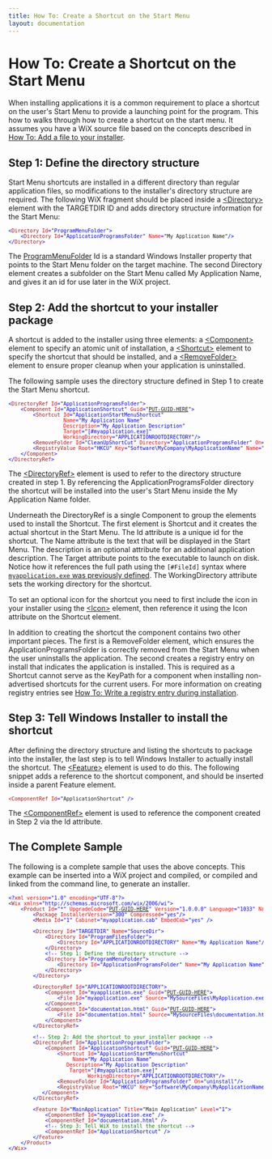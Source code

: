 ```yaml
---
title: How To: Create a Shortcut on the Start Menu
layout: documentation
---
```

# How To: Create a Shortcut on the Start Menu
When installing applications it is a common requirement to place a shortcut on the user&apos;s Start Menu to provide a launching point for the program. This how to walks through how to create a shortcut on the start menu. It assumes you have a WiX source file based on the concepts described in [How To: Add a file to your installer](add_a_file.html).

## Step 1: Define the directory structure
Start Menu shortcuts are installed in a different directory than regular application files, so modifications to the installer&apos;s directory structure are required. The following WiX fragment should be placed inside a [&lt;Directory&gt;](~/xsd/wix/directory.html) element with the TARGETDIR ID and adds directory structure information for the Start Menu:

<pre>
<font size="2" color="#0000FF">&lt;</font><font size="2" color="#A31515">Directory</font><font size="2" color="#0000FF"> </font><font size="2" color="#FF0000">Id</font><font size="2" color="#0000FF">=</font><font size="2">"</font><font size="2" color="#0000FF">ProgramMenuFolder</font><font size="2">"</font><font size="2" color="#0000FF">&gt;
    &lt;</font><font size="2" color="#A31515">Directory</font><font size="2" color="#0000FF"> </font><font size="2" color="#FF0000">Id</font><font size="2" color="#0000FF">=</font><font size="2">"</font><font size="2" color="#0000FF">ApplicationProgramsFolder</font><font size="2">"</font><font size="2" color="#0000FF"> </font><font size="2" color="#FF0000">Name</font><font size="2" color="#0000FF">=</font><font size="2">"My Application Name"</font><font size="2" color="#0000FF">/&gt;
&lt;/</font><font size="2" color="#A31515">Directory</font><font size="2" color="#0000FF">&gt;</font>
</pre>

The <a href="http://msdn.microsoft.com/library/aa370882.aspx" target="_blank">ProgramMenuFolder</a> Id is a standard Windows Installer property that points to the Start Menu folder on the target machine. The second Directory element creates a subfolder on the Start Menu called My Application Name, and gives it an id for use later in the WiX project.

## Step 2: Add the shortcut to your installer package
A shortcut is added to the installer using three elements: a [&lt;Component&gt;](~/xsd/wix/component.html) element to specify an atomic unit of installation, a [&lt;Shortcut&gt;](~/xsd/wix/shortcut.html) element to specify the shortcut that should be installed, and a [&lt;RemoveFolder&gt;](~/xsd/wix/removefolder.html) element to ensure proper cleanup when your application is uninstalled.

The following sample uses the directory structure defined in Step 1 to create the Start Menu shortcut.

<pre>
<font size="2" color="#0000FF">&lt;</font><font size="2" color="#A31515">DirectoryRef</font><font size="2" color="#0000FF"> </font><font size="2" color="#FF0000">Id</font><font size="2" color="#0000FF">=</font><font size="2">"</font><font size="2" color="#0000FF">ApplicationProgramsFolder</font><font size="2">"</font><font size="2" color="#0000FF">&gt;
    &lt;</font><font size="2" color="#A31515">Component</font><font size="2" color="#0000FF"> </font><font size="2" color="#FF0000">Id</font><font size="2" color="#0000FF">=</font><font size="2">"</font><font size="2" color="#0000FF">ApplicationShortcut</font><font size="2">"</font><font size="2" color="#0000FF"> </font><font size="2" color="#FF0000">Guid</font><font size="2" color="#0000FF">=</font><font size="2">"<a href="~/howtos/general/generate_guids.html">PUT-GUID-HERE</a>"</font><font size="2" color="#0000FF">&gt;
        &lt;</font><font size="2" color="#A31515">Shortcut</font><font size="2" color="#0000FF"> </font><font size="2" color="#FF0000">Id</font><font size="2" color="#0000FF">=</font><font size="2">"</font><font size="2" color="#0000FF">ApplicationStartMenuShortcut</font><font size="2">"</font><font size="2" color="#0000FF"> 
                  </font><font size="2" color="#FF0000">Name</font><font size="2" color="#0000FF">=</font><font size="2">"</font><font size="2" color="#0000FF">My Application Name</font><font size="2">"</font><font size="2" color="#FF0000">
                  Description</font><font size="2" color="#0000FF">=</font><font size="2">"</font><font size="2" color="#0000FF">My Application Description</font><font size="2">"
                  </font><font size="2" color="#FF0000">Target</font><font size="2" color="#0000FF">=</font><font size="2">"</font><font size="2" color="#0000FF">[#myapplication.exe]"
                  </font><font size="2" color="#FF0000">WorkingDirectory</font><font size="2" color="#0000FF">=</font><font size="2">"</font><font size="2" color="#0000FF">APPLICATIONROOTDIRECTORY</font><font size="2">"</font><font size="2" color="#0000FF">/&gt;
        &lt;</font><font size="2" color="#A31515">RemoveFolder</font><font size="2" color="#0000FF"> </font><font size="2" color="#FF0000">Id</font><font size="2" color="#0000FF">=</font><font size="2">"</font><font size="2" color="#0000FF">CleanUpShortCut</font><font size="2">"</font><font size="2" color="#0000FF"> </font><font size="2" color="#FF0000">Directory</font><font size="2" color="#0000FF">=</font><font size="2">"</font><font size="2" color="#0000FF">ApplicationProgramsFolder</font><font size="2">"</font><font size="2" color="#0000FF"> </font><font size="2" color="#FF0000">On</font><font size="2" color="#0000FF">=</font><font size="2">"</font><font size="2" color="#0000FF">uninstall</font><font size="2">"</font><font size="2" color="#0000FF">/&gt;
        &lt;</font><font size="2" color="#A31515">RegistryValue</font><font size="2" color="#0000FF"> </font><font size="2" color="#FF0000">Root</font><font size="2" color="#0000FF">=</font><font size="2">"</font><font size="2" color="#0000FF">HKCU</font><font size="2">"</font><font size="2" color="#0000FF"> </font><font size="2" color="#FF0000">Key</font><font size="2" color="#0000FF">=</font><font size="2">"</font><font size="2" color="#0000FF">Software\MyCompany\MyApplicationName</font><font size="2">"</font><font size="2" color="#0000FF"> </font><font size="2" color="#FF0000">Name</font><font size="2" color="#0000FF">=</font><font size="2">"</font><font size="2" color="#0000FF">installed</font><font size="2">"</font><font size="2" color="#0000FF"> </font><font size="2" color="#FF0000">Type</font><font size="2" color="#0000FF">=</font><font size="2">"</font><font size="2" color="#0000FF">integer</font><font size="2">"</font><font size="2" color="#0000FF"> </font><font size="2" color="#FF0000">Value</font><font size="2" color="#0000FF">=</font><font size="2">"</font><font size="2" color="#0000FF">1</font><font size="2">"</font><font size="2" color="#0000FF"> </font><font size="2" color="#FF0000">KeyPath</font><font size="2" color="#0000FF">=</font><font size="2">"</font><font size="2" color="#0000FF">yes</font><font size="2">"</font><font size="2" color="#0000FF">/&gt;
    &lt;/</font><font size="2" color="#A31515">Component</font><font size="2" color="#0000FF">&gt;
&lt;/</font><font size="2" color="#A31515">DirectoryRef</font><font size="2" color="#0000FF">&gt;</font>
</pre>

The [&lt;DirectoryRef&gt;](~/xsd/wix/directoryref.html) element is used to refer to the directory structure created in step 1. By referencing the ApplicationProgramsFolder directory the shortcut will be installed into the user&apos;s Start Menu inside the My Application Name folder.

Underneath the DirectoryRef is a single Component to group the elements used to install the Shortcut. The first element is Shortcut and it creates the actual shortcut in the Start Menu. The Id attribute is a unique id for the shortcut. The Name attribute is the text that will be displayed in the Start Menu. The description is an optional attribute for an additional application description. The Target attribute points to the executable to launch on disk. Notice how it references the full path using the `[#FileId]` syntax where [`myapplication.exe` was previously defined](add_a_file.html). The WorkingDirectory attribute sets the working directory for the shortcut.

To set an optional icon for the shortcut you need to first include the icon in your installer using the [&lt;Icon&gt;](~/xsd/wix/icon.html) element, then reference it using the Icon attribute on the Shortcut element.

In addition to creating the shortcut the component contains two other important pieces. The first is a RemoveFolder element, which ensures the ApplicationProgramsFolder is correctly removed from the Start Menu when the user uninstalls the application. The second creates a registry entry on install that indicates the application is installed. This is required as a Shortcut cannot serve as the KeyPath for a component when installing non-advertised shortcuts for the current users. For more information on creating registry entries see [How To: Write a registry entry during installation](write_a_registry_entry.html).

## Step 3: Tell Windows Installer to install the shortcut
After defining the directory structure and listing the shortcuts to package into the installer, the last step is to tell Windows Installer to actually install the shortcut. The [&lt;Feature&gt;](~/xsd/wix/feature.html) element is used to do this. The following snippet adds a reference to the shortcut component, and should be inserted inside a parent Feature element.

<pre>
<font size="2" color="#A31515">&lt;ComponentRef</font><font size="2" color="#0000FF"> </font><font size="2" color="#FF0000">Id</font><font size="2" color="#0000FF">=</font><font size="2">"ApplicationShortcut</font><font size="2">"</font><font size="2" color="#0000FF"> /&gt;</font>
</pre>

The [&lt;ComponentRef&gt;](~/xsd/wix/componentref.html) element is used to reference the component created in Step 2 via the Id attribute.

## The Complete Sample
The following is a complete sample that uses the above concepts. This example can be inserted into a WiX project and compiled, or compiled and linked from the command line, to generate an installer.

<pre>
<font size="2" color="#0000FF">&lt;?</font><font size="2" color="#A31515">xml</font><font size="2" color="#0000FF"> </font><font size="2" color="#FF0000">version</font><font size="2" color="#0000FF">=</font><font size="2">"</font><font size="2" color="#0000FF">1.0</font><font size="2">"</font><font size="2" color="#0000FF"> </font><font size="2" color="#FF0000">encoding</font><font size="2" color="#0000FF">=</font><font size="2">"</font><font size="2" color="#0000FF">UTF-8</font><font size="2">"</font><font size="2" color="#0000FF">?&gt;
&lt;<font size="2" color="#A31515">Wix</font> <font size="2" color="#FF0000">xmlns</font>=<font size="2">"</font>http://schemas.microsoft.com/wix/2006/wi<font size="2">"</font>&gt;
    &lt;<font size="2" color="#A31515">Product</font> <font size="2" color="#FF0000">Id</font>=<font size="2">"*"</font> <font size="2" color="#FF0000">UpgradeCode</font>=<font size="2">"</font></font><font size="2"><a href="~/howtos/general/generate_guids.html">PUT-GUID-HERE</a></font><font size="2" color="#0000FF"><font size="2">"</font> <font size="2" color="#FF0000">Version</font>=<font size="2">"1.0.0.0" </font><font size="2" color="#FF0000">Language</font>=<font size="2">"</font>1033<font size="2">" </font><font size="2" color="#FF0000">Name</font>=<font size="2">"My Application Name" </font><font size="2" color="#FF0000">Manufacturer</font>=<font size="2">"My Manufacturer Name"</font>&gt;
        &lt;<font size="2" color="#A31515">Package</font> <font size="2" color="#FF0000">InstallerVersion</font>=<font size="2">"</font>300<font size="2">"</font> <font size="2" color="#FF0000">Compressed</font>=<font size="2">"</font>yes<font size="2">"</font>/&gt;
        &lt;<font size="2" color="#A31515">Media</font> <font size="2" color="#FF0000">Id</font>=<font size="2">"</font>1<font size="2">"</font> <font size="2" color="#FF0000">Cabinet</font>=<font size="2">"myapplication</font>.cab<font size="2">"</font> <font size="2" color="#FF0000">EmbedCab</font>=<font size="2">"</font>yes<font size="2">"</font> /&gt;

        &lt;</font><font size="2" color="#A31515">Directory</font><font size="2" color="#0000FF"> </font><font size="2" color="#FF0000">Id</font><font size="2" color="#0000FF">=</font><font size="2">"</font><font size="2" color="#0000FF">TARGETDIR</font><font size="2">"</font><font size="2" color="#0000FF"> </font><font size="2" color="#FF0000">Name</font><font size="2" color="#0000FF">=</font><font size="2">"</font><font size="2" color="#0000FF">SourceDir</font><font size="2">"</font><font size="2" color="#0000FF">&gt;
            &lt;</font><font size="2" color="#A31515">Directory</font><font size="2" color="#0000FF"> </font><font size="2" color="#FF0000">Id</font><font size="2" color="#0000FF">=</font><font size="2">"</font><font size="2" color="#0000FF">ProgramFilesFolder</font><font size="2">"</font><font size="2" color="#0000FF">&gt;
                &lt;</font><font size="2" color="#A31515">Directory</font><font size="2" color="#0000FF"> </font><font size="2" color="#FF0000">Id</font><font size="2" color="#0000FF">=</font><font size="2">"</font><font size="2" color="#0000FF">APPLICATIONROOTDIRECTORY</font><font size="2">"</font><font size="2" color="#0000FF"> </font><font size="2" color="#FF0000">Name</font><font size="2" color="#0000FF">=</font><font size="2">"</font><font size="2" color="#0000FF">My Application Name</font><font size="2">"</font><font size="2" color="#0000FF">/&gt;
            &lt;/</font><font size="2" color="#A31515">Directory</font><font size="2" color="#0000FF">&gt;
            &lt;!--</font><font size="2" color="#008000"> Step 1: Define the directory structure </font><font size="2" color="#0000FF">--&gt;
            &lt;</font><font size="2" color="#A31515">Directory</font><font size="2" color="#0000FF"> </font><font size="2" color="#FF0000">Id</font><font size="2" color="#0000FF">=</font><font size="2">"</font><font size="2" color="#0000FF">ProgramMenuFolder</font><font size="2">"</font><font size="2" color="#0000FF">&gt;
                &lt;</font><font size="2" color="#A31515">Directory</font><font size="2" color="#0000FF"> </font><font size="2" color="#FF0000">Id</font><font size="2" color="#0000FF">=</font><font size="2">"</font><font size="2" color="#0000FF">ApplicationProgramsFolder</font><font size="2">"</font><font size="2" color="#0000FF"> </font><font size="2" color="#FF0000">Name</font><font size="2" color="#0000FF">=</font><font size="2">"</font><font size="2" color="#0000FF">My Application Name</font><font size="2">"</font><font size="2" color="#0000FF">/&gt;
            &lt;/</font><font size="2" color="#A31515">Directory</font><font size="2" color="#0000FF">&gt;
        &lt;/</font><font size="2" color="#A31515">Directory</font><font size="2" color="#0000FF">&gt;

        &lt;</font><font size="2" color="#A31515">DirectoryRef</font><font size="2" color="#0000FF"> </font><font size="2" color="#FF0000">Id</font><font size="2" color="#0000FF">=</font><font size="2">"</font><font size="2" color="#0000FF">APPLICATIONROOTDIRECTORY</font><font size="2">"</font><font size="2" color="#0000FF">&gt;
            &lt;</font><font size="2" color="#A31515">Component</font><font size="2" color="#0000FF"> </font><font size="2" color="#FF0000">Id</font><font size="2" color="#0000FF">=</font><font size="2">"</font><font size="2" color="#0000FF">myapplication.exe</font><font size="2">"</font><font size="2" color="#0000FF"> </font><font size="2" color="#FF0000">Guid</font><font size="2" color="#0000FF">=</font><font size="2">"<a href="~/howtos/general/generate_guids.html">PUT-GUID-HERE</a>"</font><font size="2" color="#0000FF">&gt;
                &lt;</font><font size="2" color="#A31515">File</font><font size="2" color="#0000FF"> </font><font size="2" color="#FF0000">Id</font><font size="2" color="#0000FF">=</font><font size="2">"</font><font size="2" color="#0000FF">myapplication.exe</font><font size="2">"</font><font size="2" color="#0000FF"> </font><font size="2" color="#FF0000">Source</font><font size="2" color="#0000FF">=</font><font size="2">"</font><font size="2" color="#0000FF">MySourceFiles\MyApplication.exe</font><font size="2">"</font><font size="2" color="#0000FF"> </font><font size="2" color="#FF0000">KeyPath</font><font size="2" color="#0000FF">=</font><font size="2">"</font><font size="2" color="#0000FF">yes</font><font size="2">"</font><font size="2" color="#0000FF"> </font><font size="2" color="#FF0000">Checksum</font><font size="2" color="#0000FF">=</font><font size="2">"</font><font size="2" color="#0000FF">yes</font><font size="2">"</font><font size="2" color="#0000FF">/&gt;
            &lt;/<font size="2" color="#A31515">Component</font>&gt;
            &lt;<font size="2" color="#A31515">Component</font> <font size="2" color="#FF0000">Id</font>=<font size="2">"d</font>ocumentation.<font size="2">html"</font> <font size="2" color="#FF0000">Guid</font>=<font size="2">"</font></font><font size="2"><a href="~/howtos/general/generate_guids.html">PUT-GUID-HERE</a></font><font size="2" color="#0000FF"><font size="2">"</font>&gt;
                &lt;</font><font size="2" color="#A31515">File</font><font size="2" color="#0000FF"> </font><font size="2" color="#FF0000">Id</font><font size="2" color="#0000FF">=</font><font size="2">"</font><font size="2" color="#0000FF">documentation.html</font><font size="2">"</font><font size="2" color="#0000FF"> </font><font size="2" color="#FF0000">Source</font><font size="2" color="#0000FF">=</font><font size="2">"</font><font size="2" color="#0000FF">MySourceFiles\documentation.html</font><font size="2">"</font><font size="2" color="#0000FF"> </font><font size="2" color="#FF0000">KeyPath</font><font size="2" color="#0000FF">=</font><font size="2">"</font><font size="2" color="#0000FF">yes</font><font size="2">"</font><font size="2" color="#0000FF">/&gt;
            &lt;/<font size="2" color="#A31515">Component</font>&gt;
        &lt;/</font><font size="2" color="#A31515">DirectoryRef</font><font size="2" color="#0000FF">&gt;

        &lt;!--</font><font size="2" color="#008000"> Step 2: Add the shortcut to your installer package </font><font size="2" color="#0000FF">--&gt;
        &lt;</font><font size="2" color="#A31515">DirectoryRef</font><font size="2" color="#0000FF"> </font><font size="2" color="#FF0000">Id</font><font size="2" color="#0000FF">=</font><font size="2">"</font><font size="2" color="#0000FF">ApplicationProgramsFolder</font><font size="2">"</font><font size="2" color="#0000FF">&gt;
            &lt;</font><font size="2" color="#A31515">Component</font><font size="2" color="#0000FF"> </font><font size="2" color="#FF0000">Id</font><font size="2" color="#0000FF">=</font><font size="2">"</font><font size="2" color="#0000FF">ApplicationShortcut</font><font size="2">"</font><font size="2" color="#0000FF"> </font><font size="2" color="#FF0000">Guid</font><font size="2" color="#0000FF">=</font><font size="2">"<a href="~/howtos/general/generate_guids.html">PUT-GUID-HERE</a>"</font><font size="2" color="#0000FF">&gt;
                &lt;</font><font size="2" color="#A31515">Shortcut</font><font size="2" color="#0000FF"> </font><font size="2" color="#FF0000">Id</font><font size="2" color="#0000FF">=</font><font size="2">"</font><font size="2" color="#0000FF">ApplicationStartMenuShortcut</font><font size="2">"</font><font size="2" color="#0000FF"> <br />                     </font><font size="2" color="#FF0000">Name</font><font size="2" color="#0000FF">=</font><font size="2">"</font><font size="2" color="#0000FF">My Application Name</font><font size="2">"</font><font size="2" color="#0000FF"> <br />                   </font><font size="2" color="#FF0000">Description</font><font size="2" color="#0000FF">=</font><font size="2">"</font><font size="2" color="#0000FF">My Application Description</font><font size="2">"<br />                    </font><font size="2" color="#FF0000">Target</font><font size="2" color="#0000FF">=</font><font size="2">"</font><font size="2" color="#0000FF">[#myapplication.exe]</font><font size="2">"
                          </font><font size="2" color="#FF0000">WorkingDirectory</font><font size="2" color="#0000FF">=</font><font size="2">"</font><font size="2" color="#0000FF">APPLICATIONROOTDIRECTORY</font><font size="2">"</font><font size="2" color="#0000FF">/&gt;
                &lt;</font><font size="2" color="#A31515">RemoveFolder</font><font size="2" color="#0000FF"> </font><font size="2" color="#FF0000">Id</font><font size="2" color="#0000FF">=</font><font size="2">"</font><font size="2" color="#0000FF">ApplicationProgramsFolder</font><font size="2">"</font><font size="2" color="#0000FF"> </font><font size="2" color="#FF0000">On</font><font size="2" color="#0000FF">=</font><font size="2">"</font><font size="2" color="#0000FF">uninstall</font><font size="2">"</font><font size="2" color="#0000FF">/&gt;
                &lt;</font><font size="2" color="#A31515">RegistryValue</font><font size="2" color="#0000FF"> </font><font size="2" color="#FF0000">Root</font><font size="2" color="#0000FF">=</font><font size="2">"</font><font size="2" color="#0000FF">HKCU</font><font size="2">"</font><font size="2" color="#0000FF"> </font><font size="2" color="#FF0000">Key</font><font size="2" color="#0000FF">=</font><font size="2">"</font><font size="2" color="#0000FF">Software\MyCompany\MyApplicationName</font><font size="2">"</font><font size="2" color="#0000FF"> </font><font size="2" color="#FF0000">Name</font><font size="2" color="#0000FF">=</font><font size="2">"</font><font size="2" color="#0000FF">installed</font><font size="2">"</font><font size="2" color="#0000FF"> </font><font size="2" color="#FF0000">Type</font><font size="2" color="#0000FF">=</font><font size="2">"</font><font size="2" color="#0000FF">integer</font><font size="2">"</font><font size="2" color="#0000FF"> </font><font size="2" color="#FF0000">Value</font><font size="2" color="#0000FF">=</font><font size="2">"</font><font size="2" color="#0000FF">1</font><font size="2">"</font><font size="2" color="#0000FF"> </font><font size="2" color="#FF0000">KeyPath</font><font size="2" color="#0000FF">=</font><font size="2">"</font><font size="2" color="#0000FF">yes</font><font size="2">"</font><font size="2" color="#0000FF">/&gt;<br />           &lt;/</font><font size="2" color="#A31515">Component</font><font size="2" color="#0000FF">&gt;
        &lt;/</font><font size="2" color="#A31515">DirectoryRef</font><font size="2" color="#0000FF">&gt;

        &lt;</font><font size="2" color="#A31515">Feature</font><font size="2" color="#0000FF"> </font><font size="2" color="#FF0000">Id</font><font size="2" color="#0000FF">=</font><font size="2">"</font><font size="2" color="#0000FF">MainApplication</font><font size="2">"</font><font size="2" color="#0000FF"> </font><font size="2" color="#FF0000">Title</font><font size="2" color="#0000FF">=</font><font size="2">"Main Application"</font><font size="2" color="#0000FF"> </font><font size="2" color="#FF0000">Level</font><font size="2" color="#0000FF">=</font><font size="2">"</font><font size="2" color="#0000FF">1</font><font size="2">"</font><font size="2" color="#0000FF">&gt;
            &lt;</font><font size="2" color="#A31515">ComponentRef</font><font size="2" color="#0000FF"> </font><font size="2" color="#FF0000">Id</font><font size="2" color="#0000FF">=</font><font size="2">"</font><font size="2" color="#0000FF">myapplication.exe</font><font size="2">"</font><font size="2" color="#0000FF"> /&gt;
            &lt;</font><font size="2" color="#A31515">ComponentRef</font><font size="2" color="#0000FF"> </font><font size="2" color="#FF0000">Id</font><font size="2" color="#0000FF">=</font><font size="2">"</font><font size="2" color="#0000FF">documentation.html</font><font size="2">"</font><font size="2" color="#0000FF"> /&gt;
            &lt;!--</font><font size="2" color="#008000"> Step 3: Tell WiX to install the shortcut </font><font size="2" color="#0000FF">--&gt;
            &lt;</font><font size="2" color="#A31515">ComponentRef</font><font size="2" color="#0000FF"> </font><font size="2" color="#FF0000">Id</font><font size="2" color="#0000FF">=</font><font size="2">"</font><font size="2" color="#0000FF">ApplicationShortcut</font><font size="2">"</font><font size="2" color="#0000FF"> /&gt;   
        &lt;/</font><font size="2" color="#A31515">Feature</font><font size="2" color="#0000FF">&gt;
    &lt;/</font><font size="2" color="#A31515">Product</font><font size="2" color="#0000FF">&gt;
&lt;/</font><font size="2" color="#A31515">Wix</font><font size="2" color="#0000FF">&gt;</font>
</pre>
